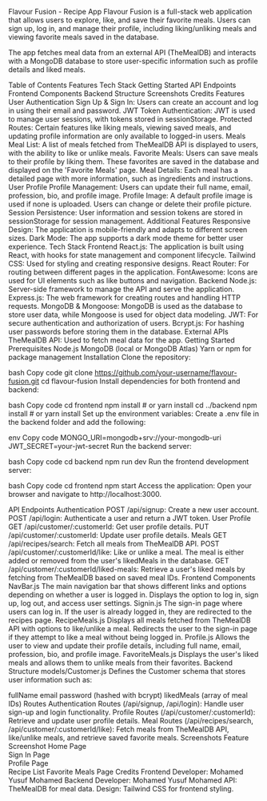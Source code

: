 Flavour Fusion - Recipe App
Flavour Fusion is a full-stack web application that allows users to explore, like, and save their favorite meals. Users can sign up, log in, and manage their profile, including liking/unliking meals and viewing favorite meals saved in the database.

The app fetches meal data from an external API (TheMealDB) and interacts with a MongoDB database to store user-specific information such as profile details and liked meals.

Table of Contents
Features
Tech Stack
Getting Started
API Endpoints
Frontend Components
Backend Structure
Screenshots
Credits
Features
User Authentication
Sign Up & Sign In: Users can create an account and log in using their email and password.
JWT Token Authentication: JWT is used to manage user sessions, with tokens stored in sessionStorage.
Protected Routes: Certain features like liking meals, viewing saved meals, and updating profile information are only available to logged-in users.
Meals
Meal List: A list of meals fetched from TheMealDB API is displayed to users, with the ability to like or unlike meals.
Favorite Meals: Users can save meals to their profile by liking them. These favorites are saved in the database and displayed on the 'Favorite Meals' page.
Meal Details: Each meal has a detailed page with more information, such as ingredients and instructions.
User Profile
Profile Management: Users can update their full name, email, profession, bio, and profile image.
Profile Image: A default profile image is used if none is uploaded. Users can change or delete their profile picture.
Session Persistence: User information and session tokens are stored in sessionStorage for session management.
Additional Features
Responsive Design: The application is mobile-friendly and adapts to different screen sizes.
Dark Mode: The app supports a dark mode theme for better user experience.
Tech Stack
Frontend
React.js: The application is built using React, with hooks for state management and component lifecycle.
Tailwind CSS: Used for styling and creating responsive designs.
React Router: For routing between different pages in the application.
FontAwesome: Icons are used for UI elements such as like buttons and navigation.
Backend
Node.js: Server-side framework to manage the API and serve the application.
Express.js: The web framework for creating routes and handling HTTP requests.
MongoDB & Mongoose: MongoDB is used as the database to store user data, while Mongoose is used for object data modeling.
JWT: For secure authentication and authorization of users.
Bcrypt.js: For hashing user passwords before storing them in the database.
External APIs
TheMealDB API: Used to fetch meal data for the app.
Getting Started
Prerequisites
Node.js
MongoDB (local or MongoDB Atlas)
Yarn or npm for package management
Installation
Clone the repository:

bash
Copy code
git clone https://github.com/your-username/flavour-fusion.git
cd flavour-fusion
Install dependencies for both frontend and backend:

bash
Copy code
cd frontend
npm install # or yarn install
cd ../backend
npm install # or yarn install
Set up the environment variables: Create a .env file in the backend folder and add the following:

env
Copy code
MONGO_URI=mongodb+srv://your-mongodb-uri
JWT_SECRET=your-jwt-secret
Run the backend server:

bash
Copy code
cd backend
npm run dev
Run the frontend development server:

bash
Copy code
cd frontend
npm start
Access the application: Open your browser and navigate to http://localhost:3000.

API Endpoints
Authentication
POST /api/signup: Create a new user account.
POST /api/login: Authenticate a user and return a JWT token.
User Profile
GET /api/customer/:customerId: Get user profile details.
PUT /api/customer/:customerId: Update user profile details.
Meals
GET /api/recipes/search: Fetch all meals from TheMealDB API.
POST /api/customer/:customerId/like: Like or unlike a meal. The meal is either added or removed from the user's likedMeals in the database.
GET /api/customer/:customerId/liked-meals: Retrieve a user's liked meals by fetching from TheMealDB based on saved meal IDs.
Frontend Components
NavBar.js
The main navigation bar that shows different links and options depending on whether a user is logged in.
Displays the option to log in, sign up, log out, and access user settings.
Signin.js
The sign-in page where users can log in. If the user is already logged in, they are redirected to the recipes page.
RecipeMeals.js
Displays all meals fetched from TheMealDB API with options to like/unlike a meal.
Redirects the user to the sign-in page if they attempt to like a meal without being logged in.
Profile.js
Allows the user to view and update their profile details, including full name, email, profession, bio, and profile image.
FavoriteMeals.js
Displays the user's liked meals and allows them to unlike meals from their favorites.
Backend Structure
models/Customer.js
Defines the Customer schema that stores user information such as:

fullName
email
password (hashed with bcrypt)
likedMeals (array of meal IDs)
Routes
Authentication Routes (/api/signup, /api/login): Handle user sign-up and login functionality.
Profile Routes (/api/customer/:customerId): Retrieve and update user profile details.
Meal Routes (/api/recipes/search, /api/customer/:customerId/like): Fetch meals from TheMealDB API, like/unlike meals, and retrieve saved favorite meals.
Screenshots
Feature	Screenshot
Home Page	
Sign In Page	
Profile Page	
Recipe List	
Favorite Meals Page	
Credits
Frontend Developer: Mohamed Yusuf Mohamed
Backend Developer: Mohamed Yusuf Mohamed
API: TheMealDB for meal data.
Design: Tailwind CSS for frontend styling.
